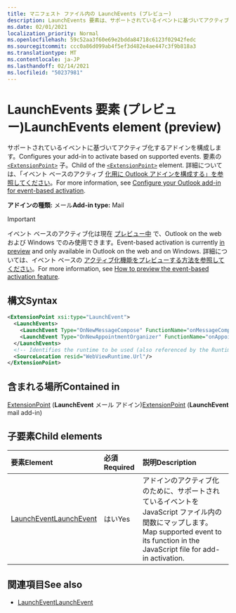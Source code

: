 ```yaml
---
title: マニフェスト ファイル内の LaunchEvents (プレビュー)
description: LaunchEvents 要素は、サポートされているイベントに基づいてアクティブ化するアドインを構成します。
ms.date: 02/01/2021
localization_priority: Normal
ms.openlocfilehash: 59c52aa3f60e69e2bdda84718c6123f02942fedc
ms.sourcegitcommit: ccc0a86d099ab4f5ef3d482e4ae447c3f9b818a3
ms.translationtype: MT
ms.contentlocale: ja-JP
ms.lasthandoff: 02/14/2021
ms.locfileid: "50237981"
---
```

# <a name="launchevents-element-preview"></a><span data-ttu-id="2d09a-103">LaunchEvents 要素 (プレビュー)</span><span class="sxs-lookup"><span data-stu-id="2d09a-103">LaunchEvents element (preview)</span></span>

<span data-ttu-id="2d09a-104">サポートされているイベントに基づいてアクティブ化するアドインを構成します。</span><span class="sxs-lookup"><span data-stu-id="2d09a-104">Configures your add-in to activate based on supported events.</span></span> <span data-ttu-id="2d09a-105">要素の [`<ExtensionPoint>`](extensionpoint.md) 子。</span><span class="sxs-lookup"><span data-stu-id="2d09a-105">Child of the [`<ExtensionPoint>`](extensionpoint.md) element.</span></span> <span data-ttu-id="2d09a-106">詳細については、「イベント ベースのアクティブ [化用に Outlook アドインを構成する」を参照してください](../../outlook/autolaunch.md)。</span><span class="sxs-lookup"><span data-stu-id="2d09a-106">For more information, see [Configure your Outlook add-in for event-based activation](../../outlook/autolaunch.md).</span></span>

<span data-ttu-id="2d09a-107">**アドインの種類:** メール</span><span class="sxs-lookup"><span data-stu-id="2d09a-107">**Add-in type:** Mail</span></span>

> [!IMPORTANT]
> <span data-ttu-id="2d09a-108">イベント ベースのアクティブ化は現在 [プレビュー中](../../reference/objectmodel/preview-requirement-set/outlook-requirement-set-preview.md) で、Outlook on the web および Windows でのみ使用できます。</span><span class="sxs-lookup"><span data-stu-id="2d09a-108">Event-based activation is currently [in preview](../../reference/objectmodel/preview-requirement-set/outlook-requirement-set-preview.md) and only available in Outlook on the web and on Windows.</span></span> <span data-ttu-id="2d09a-109">詳細については、イベント ベースの [アクティブ化機能をプレビューする方法を参照してください](../../outlook/autolaunch.md#how-to-preview-the-event-based-activation-feature)。</span><span class="sxs-lookup"><span data-stu-id="2d09a-109">For more information, see [How to preview the event-based activation feature](../../outlook/autolaunch.md#how-to-preview-the-event-based-activation-feature).</span></span>

## <a name="syntax"></a><span data-ttu-id="2d09a-110">構文</span><span class="sxs-lookup"><span data-stu-id="2d09a-110">Syntax</span></span>

```XML
<ExtensionPoint xsi:type="LaunchEvent">
  <LaunchEvents>
    <LaunchEvent Type="OnNewMessageCompose" FunctionName="onMessageComposeHandler"/>
    <LaunchEvent Type="OnNewAppointmentOrganizer" FunctionName="onAppointmentComposeHandler"/>
  </LaunchEvents>
  <!-- Identifies the runtime to be used (also referenced by the Runtime element). -->
  <SourceLocation resid="WebViewRuntime.Url"/>
</ExtensionPoint>
```

## <a name="contained-in"></a><span data-ttu-id="2d09a-111">含まれる場所</span><span class="sxs-lookup"><span data-stu-id="2d09a-111">Contained in</span></span>

<span data-ttu-id="2d09a-112">[ExtensionPoint](extensionpoint.md) (**LaunchEvent** メール アドイン)</span><span class="sxs-lookup"><span data-stu-id="2d09a-112">[ExtensionPoint](extensionpoint.md) (**LaunchEvent** mail add-in)</span></span>

## <a name="child-elements"></a><span data-ttu-id="2d09a-113">子要素</span><span class="sxs-lookup"><span data-stu-id="2d09a-113">Child elements</span></span>

|  <span data-ttu-id="2d09a-114">要素</span><span class="sxs-lookup"><span data-stu-id="2d09a-114">Element</span></span> |  <span data-ttu-id="2d09a-115">必須</span><span class="sxs-lookup"><span data-stu-id="2d09a-115">Required</span></span>  |  <span data-ttu-id="2d09a-116">説明</span><span class="sxs-lookup"><span data-stu-id="2d09a-116">Description</span></span>  |
|:-----|:-----|:-----|
| [<span data-ttu-id="2d09a-117">LaunchEvent</span><span class="sxs-lookup"><span data-stu-id="2d09a-117">LaunchEvent</span></span>](launchevent.md) | <span data-ttu-id="2d09a-118">はい</span><span class="sxs-lookup"><span data-stu-id="2d09a-118">Yes</span></span> |  <span data-ttu-id="2d09a-119">アドインのアクティブ化のために、サポートされているイベントを JavaScript ファイル内の関数にマップします。</span><span class="sxs-lookup"><span data-stu-id="2d09a-119">Map supported event to its function in the JavaScript file for add-in activation.</span></span> |

## <a name="see-also"></a><span data-ttu-id="2d09a-120">関連項目</span><span class="sxs-lookup"><span data-stu-id="2d09a-120">See also</span></span>

- [<span data-ttu-id="2d09a-121">LaunchEvent</span><span class="sxs-lookup"><span data-stu-id="2d09a-121">LaunchEvent</span></span>](launchevent.md)
